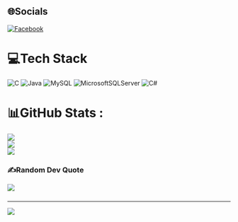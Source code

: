 
## 🌐Socials
[![Facebook](https://img.shields.io/badge/Facebook-%231877F2.svg?logo=Facebook&logoColor=white)](https://facebook.com/Hnambietcode) 

# 💻Tech Stack
![C](https://img.shields.io/badge/c-%2300599C.svg?style=flat&logo=c&logoColor=white) ![Java](https://img.shields.io/badge/java-%23ED8B00.svg?style=flat&logo=java&logoColor=white) ![MySQL](https://img.shields.io/badge/mysql-%2300f.svg?style=flat&logo=mysql&logoColor=white) ![MicrosoftSQLServer](https://img.shields.io/badge/Microsoft%20SQL%20Sever-CC2927?style=flat&logo=microsoft%20sql%20server&logoColor=white) ![C#](https://img.shields.io/badge/c%23-%23239120.svg?style=flat&logo=c-sharp&logoColor=white)
# 📊GitHub Stats :
![](https://github-readme-stats.vercel.app/api?username=HnamBietCode&theme=radical&hide_border=false&include_all_commits=false&count_private=false)<br/>
![](https://github-readme-streak-stats.herokuapp.com/?user=HnamBietCode&theme=radical&hide_border=false)<br/>
![](https://github-readme-stats.vercel.app/api/top-langs/?username=HnamBietCode&theme=radical&hide_border=false&include_all_commits=false&count_private=false&layout=compact)

### ✍️Random Dev Quote
![](https://quotes-github-readme.vercel.app/api?type=horizontal&theme=radical)

###

---
[![](https://visitcount.itsvg.in/api?id=HnamBietCode&icon=0&color=0)](https://visitcount.itsvg.in)

